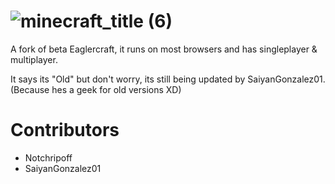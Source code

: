 # ![minecraft_title (6)](https://github.com/user-attachments/assets/67749d85-7aee-4f41-ac1d-cc3ffb4a8d8b)


A fork of beta Eaglercraft, it runs on most browsers and has singleplayer & multiplayer.

It says its "Old" but don't worry, its still being updated by SaiyanGonzalez01. (Because hes a geek for old versions XD)

# Contributors

- Notchripoff
- SaiyanGonzalez01
